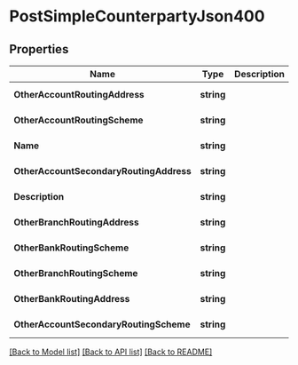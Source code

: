 # PostSimpleCounterpartyJson400

## Properties
Name | Type | Description | Notes
------------ | ------------- | ------------- | -------------
**OtherAccountRoutingAddress** | **string** |  | [default to null]
**OtherAccountRoutingScheme** | **string** |  | [default to null]
**Name** | **string** |  | [default to null]
**OtherAccountSecondaryRoutingAddress** | **string** |  | [default to null]
**Description** | **string** |  | [default to null]
**OtherBranchRoutingAddress** | **string** |  | [default to null]
**OtherBankRoutingScheme** | **string** |  | [default to null]
**OtherBranchRoutingScheme** | **string** |  | [default to null]
**OtherBankRoutingAddress** | **string** |  | [default to null]
**OtherAccountSecondaryRoutingScheme** | **string** |  | [default to null]

[[Back to Model list]](../README.md#documentation-for-models) [[Back to API list]](../README.md#documentation-for-api-endpoints) [[Back to README]](../README.md)


